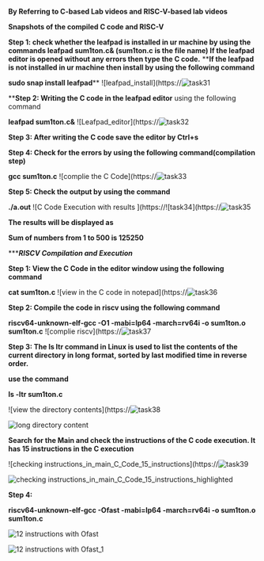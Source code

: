 **By Referring to C-based Lab videos and RISC-V-based lab videos**

**Snapshots of the compiled C code and RISC-V**

**Step 1: check whether the leafpad is installed in ur machine by using the commands
leafpad sum1ton.c& (sum1ton.c is the file name)
If the leafpad editor is opened without any errors then type the C code.**
****If the leafpad is not installed in ur machine then install by using the following command**

**sudo snap install leafpad****
![leafpad_install](https://![task31](https://github.com/Snehas-7/Repo-for-VSD/assets/120084430/ca42827a-e8de-4e0d-bb83-13a3752a8a4a)


****Step 2: Writing the C code in the leafpad editor** using the following command

**leafpad sum1ton.c&**
![Leafpad_editor](https://![task32](https://github.com/Snehas-7/Repo-for-VSD/assets/120084430/cbf42bb1-f64b-41ef-98c0-a42ee9113ed1)


**Step 3: After writing the C code save the editor by Ctrl+s**

**Step 4: Check for the errors by using the following command(compilation step)**

**gcc sum1ton.c**
![complie the C Code](https://![task33](https://github.com/Snehas-7/Repo-for-VSD/assets/120084430/683d6ccd-951e-4bca-b8d4-6952fb01c891)


**Step 5: Check the output by using the command**

**./a.out**
![C Code Execution with results ](https://![task34](https://![task35](https://github.com/Snehas-7/Repo-for-VSD/assets/120084430/e37da37e-4b47-40b7-9ba4-0acfa11e22f1)




**The results will be displayed as** 

**Sum of numbers from 1 to 500 is 125250**


********************************************************RISCV Compilation and Execution*****************************************************

**Step 1: View the C Code in the editor window using the following command**

**cat sum1ton.c**
![view in the C code in notepad](https://![task36](https://github.com/Snehas-7/Repo-for-VSD/assets/120084430/86830ef7-2e12-401b-aa68-9128141aa1bd)


**Step 2: Compile the code in riscv using the following command**

**riscv64-unknown-elf-gcc -O1 -mabi=lp64 -march=rv64i -o sum1ton.o sum1ton.c**
![complie riscv](https://![task37](https://github.com/Snehas-7/Repo-for-VSD/assets/120084430/7deec88f-c4c9-44b8-ba22-2abe5cb300df)


**Step 3: The ls ltr command in Linux is used to list the contents of the current directory in long format, sorted by last modified time in reverse order.**

**use the command**

**ls -ltr sum1ton.c**

![view the directory contents](https://![task38](https://github.com/Snehas-7/Repo-for-VSD/assets/120084430/74df5a9e-5ff4-42fd-83e5-70b20a84e12d)



![long directory content](https://github.com/Abdulbitm/Abdul/assets/160620896/3e2e473a-9f55-4bec-8ed3-4bd2732efbee)

**Search for the Main and check the instructions of the C code execution. It has 15 instructions in the C execution**

![checking instructions_in_main_C_Code_15_instructions](https://![task39](https://github.com/Snehas-7/Repo-for-VSD/assets/120084430/5272a29b-fba1-4d88-9712-71e8bb16198f)


![checking instructions_in_main_C_Code_15_instructions_highlighted](https://github.com/Abdulbitm/Abdul/assets/160620896/0a07ba3e-4a3d-41a7-a158-3ef976ce0292)


**Step 4:**

**riscv64-unknown-elf-gcc -Ofast -mabi=lp64 -march=rv64i -o sum1ton.o sum1ton.c**

![12 instructions with Ofast](https://github.com/Abdulbitm/Abdul/assets/160620896/f2ebdc19-c3a6-494d-a25d-6d71c2811440)



![12 instructions with Ofast_1](https://github.com/Abdulbitm/Abdul/assets/160620896/4904feb4-c3ab-4337-976c-9a94bacbf85a)







